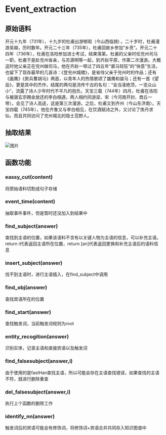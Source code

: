 # Event_extraction
## 原始语料
开元十九年（731年），十九岁的杜甫出游郇瑕（今山西临猗) 。二十岁时，杜甫漫游吴越，历时数年。开元二十三年（735年），杜甫回故乡参加“乡贡”。开元二十四年（736年），杜甫在洛阳参加进士考试，结果落第。杜甫的父亲时任兖州司马一职，杜甫于是赴兖州省亲，与苏源明等一起，到齐赵平原，作第二次漫游。大概这时他父亲正在兖州做司马，他在齐赵一带过了四五年“裘马轻狂”的“快意”生活，也留下了现存最早的几首诗：《登兖州城楼》，是省侍父亲于兖州时的作品；还有《画鹰》《房兵曹胡马》两首，以青年人的热情歌颂了雄鹰和骏马；还有一首《望岳》，更是其中的杰作，结尾的两句是流传千古的名句：“会当凌绝顶，一览众山小”，流露了诗人少年时代不平凡的抱负。天宝三载（744年）四月，杜甫在洛阳与被唐玄宗赐金放还的李白相遇，两人相约同游梁、宋（今河南开封、商丘一带）。会见了诗人高适，这是第三次漫游。之后，杜甫又到齐州（今山东济南）。天宝四载（745年），他在齐鲁又与李白相见，在饮酒赋诗之外，又讨论了炼丹求仙，而且共同访问了兖州城北的隐士范野人。
## 抽取结果
![图片](https://user-images.githubusercontent.com/36767143/157608642-c9358e0d-1dad-45d8-a21e-f41a7abfcac5.png)
## 函数功能
### eassy_cut(content)
将原始语料切割成句子存储
### event_time(content)
抽取事件事件，但是暂时还没加入到结果中
### find_subject(answer)
查找到主语的位置，如果该语料不含有以关键人物为主语的信息，可以补充主语。return i代表返回主语所在位置，return [an]代表返回更换和补充主语后的语料信息
### insert_subject(answer)
找不到主语时，进行主语插入，在find_subject中调用
### find_obj(answer)
查找宾语所在的位置
### find_start(answer)
查找触发词，当前触发词规则为root
### entity_recogition(answer)
识别实体，记录主语和直接宾语以及触发词
### find_falsesubject(answer,i)
由于使用的是fastHan查找主语，所以可能会存在主语查找错误，如果查找的主语不符，就进行删除重查
### del_falsesubject(answer,i)
执行上个函数的删除工作
### identify_nn(answer)
触发词后的宾语可能会有修饰词，将修饰词+宾语合并共同存入知识图谱中
